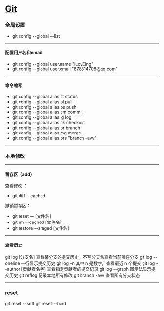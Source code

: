 # [Git](https://github.com/iLovEing/notebook/issues/3)

### 全局设置
- git config --global  --list

---

#### 配置用户名和email
- git config --global user.name "iLovEing"
- git config --global user.email "878314708@qq.com"

---

#### 命令缩写
- git config --global alias.st status
- git config --global alias.pl pull
- git config --global alias.ps push
- git config --global alias.cm commit
- git config --global alias.lg log
- git config --global alias.ck checkout
- git config --global alias.br branch
- git config --global alias.mg merge
- git config --global alias.brs "branch -avv"

---

### 本地修改

---

#### 暂存区（add）
查看修改 ：
- git diff --cached 

撤销暂存区：
- git reset -- [文件名] 
- git rm --cached [文件名] 
- git restore --sraged [文件名] 

---

#### 查看历史
git log [分支名] 查看某分支的提交历史，不写分支名查看当前所在分支
git log --oneline 一行显示提交历史
git log -n 其中 n 是数字，查看最近 n 个提交
git log --author [贡献者名字] 查看指定贡献者的提交记录
git log --graph 图示法显示提交历史
git reflog 记录本地所有修改
git branch -avv 查看所有分支状态

---

### reset
git reset --soft
git reset --hard